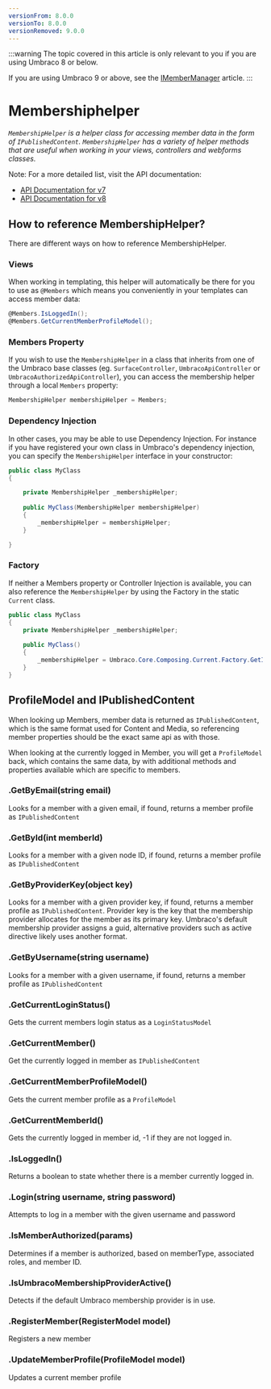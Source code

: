```yaml
---
versionFrom: 8.0.0
versionTo: 8.0.0
versionRemoved: 9.0.0
---
```


:::warning
The topic covered in this article is only relevant to you if you are using Umbraco 8 or below.

If you are using Umbraco 9 or above, see the [IMemberManager](../IMemberManager/index.md) article.
:::

# Membershiphelper

_`MembershipHelper` is a helper class for accessing member data in the form of `IPublishedContent`.
`MembershipHelper` has a variety of helper methods that are useful when working in your views, controllers and webforms classes._

Note: For a more detailed list, visit the API documentation:

- [API Documentation for v7](https://our.umbraco.com/apidocs/v7/csharp/api/Umbraco.Web.Security.MembershipHelper.html#methods)
- [API Documentation for v8](https://our.umbraco.com/apidocs/v8/csharp/api/Umbraco.Web.Security.MembershipHelper.html#methods)

## How to reference MembershipHelper?

There are different ways on how to reference MembershipHelper.

### Views

When working in templating, this helper will automatically be there for you to use as `@Members` which means you conveniently in your templates can access member data:

```csharp
@Members.IsLoggedIn();
@Members.GetCurrentMemberProfileModel();
```

### Members Property

If you wish to use the `MembershipHelper` in a class that inherits from one of the Umbraco base classes (eg. `SurfaceController`, `UmbracoApiController` or `UmbracoAuthorizedApiController`), you can access the membership helper through a local `Members` property:

```csharp
MembershipHelper membershipHelper = Members;
```

### Dependency Injection

In other cases, you may be able to use Dependency Injection. For instance if you have registered your own class in Umbraco's dependency injection, you can specify the `MembershipHelper` interface in your constructor:

```csharp
public class MyClass
{

    private MembershipHelper _membershipHelper;
    
    public MyClass(MembershipHelper membershipHelper)
    {
        _membershipHelper = membershipHelper;
    }

}
```

### Factory

If neither a Members property or Controller Injection is available, you can also reference the `MembershipHelper` by using the Factory in the static `Current` class.

```csharp
public class MyClass
{
    private MembershipHelper _membershipHelper;
    
    public MyClass()
    {
        _membershipHelper = Umbraco.Core.Composing.Current.Factory.GetInstance<MembershipHelper>();
    }
}
```

## ProfileModel and IPublishedContent

When looking up Members, member data is returned as `IPublishedContent`, which is the same format used for Content and Media, so referencing member properties should
be the exact same api as with those.

When looking at the currently logged in Member, you will get a `ProfileModel` back, which contains the same data, by with additional methods and properties available
which are specific to members.

### .GetByEmail(string email)

Looks for a member with a given email, if found, returns a member profile as `IPublishedContent`

### .GetById(int memberId)

Looks for a member with a given node ID, if found, returns a member profile as `IPublishedContent`

### .GetByProviderKey(object key)

Looks for a member with a given provider key, if found, returns a member profile as `IPublishedContent`. Provider key is the key that
the membership provider allocates for the member as its primary key.
Umbraco's default membership provider assigns a guid, alternative providers such as active directive likely uses another format.

### .GetByUsername(string username)

Looks for a member with a given username, if found, returns a member profile as `IPublishedContent`

### .GetCurrentLoginStatus()

Gets the current members login status as a `LoginStatusModel`

### .GetCurrentMember()

Get the currently logged in member as `IPublishedContent`

### .GetCurrentMemberProfileModel()

Gets the current member profile as a `ProfileModel`

### .GetCurrentMemberId()

Gets the currently logged in member id, -1 if they are not logged in.

### .IsLoggedIn()

Returns a boolean to state whether there is a member currently logged in.

### .Login(string username, string password)

Attempts to log in a member with the given username and password

### .IsMemberAuthorized(params)

Determines if a member is authorized, based on memberType, associated roles, and member ID.

### .IsUmbracoMembershipProviderActive()

Detects if the default Umbraco membership provider is in use.

### .RegisterMember(RegisterModel model)

Registers a new member

### .UpdateMemberProfile(ProfileModel model)

Updates a current member profile
